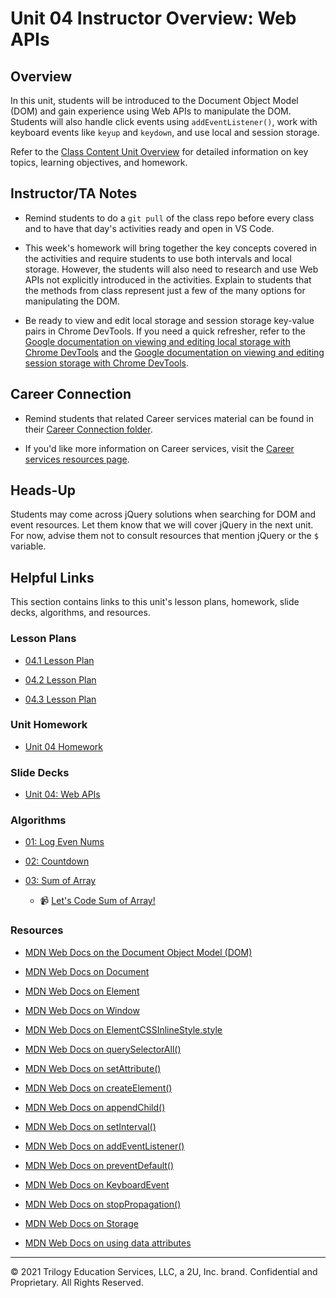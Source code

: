 # Unit 04 Instructor Overview: Web APIs 

## Overview

In this unit, students will be introduced to the Document Object Model (DOM) and gain experience using Web APIs to manipulate the DOM. Students will also handle click events using `addEventListener()`, work with keyboard events like `keyup` and `keydown`, and use local and session storage.

Refer to the [Class Content Unit Overview](../../../01-Class-Content/04-Web-APIs/README.md) for detailed information on key topics, learning objectives, and homework.

## Instructor/TA Notes

* Remind students to do a `git pull` of the class repo before every class and to have that day's activities ready and open in VS Code.

* This week's homework will bring together the key concepts covered in the activities and require students to use both intervals and local storage. However, the students will also need to research and use Web APIs not explicitly introduced in the activities. Explain to students that the methods from class represent just a few of the many options for manipulating the DOM.

* Be ready to view and edit local storage and session storage key-value pairs in Chrome DevTools. If you need a quick refresher, refer to the [Google documentation on viewing and editing local storage with Chrome DevTools](https://developers.google.com/web/tools/chrome-devtools/storage/localstorage) and the [Google documentation on viewing and editing session storage with Chrome DevTools](https://developers.google.com/web/tools/chrome-devtools/storage/sessionstorage).

## Career Connection

* Remind students that related Career services material can be found in their [Career Connection folder](../../../01-Class-Content/04-Web-APIs/04-Career-Connection/README.md).

* If you'd like more information on Career services, visit the [Career services resources page](https://careernetwork.2u.com/).

## Heads-Up

Students may come across jQuery solutions when searching for DOM and event resources. Let them know that we will cover jQuery in the next unit. For now, advise them not to consult resources that mention jQuery or the `$` variable.

## Helpful Links

This section contains links to this unit's lesson plans, homework, slide decks, algorithms, and resources.

### Lesson Plans

  * [04.1 Lesson Plan](./01-Day_Intro-Web-APIs/04.1-LESSON-PLAN.md)

  * [04.2 Lesson Plan](./02-Day_JS-Events/04.2-LESSON-PLAN.md)
  
  * [04.3 Lesson Plan](./03-Day_Client-Side-Storage/04.3-LESSON-PLAN.md)

### Unit Homework

  * [Unit 04 Homework](../../../01-Class-Content/04-Web-APIs/02-Homework)

### Slide Decks

  * [Unit 04: Web APIs](https://docs.google.com/presentation/d/1D3DGPpajoRdzTxMterML_jQqcIy_yhoCrUSdpJhYE5Q/edit?usp=sharing)

### Algorithms

  * [01: Log Even Nums](../../../01-Class-Content/04-Web-APIs/03-Algorithms/01-log-even-nums)

  * [02: Countdown](../../../01-Class-Content/04-Web-APIs/03-Algorithms/02-countdown)

  * [03: Sum of Array](../../../01-Class-Content/04-Web-APIs/03-Algorithms/03-sum-array)

    * 📹 [Let's Code Sum of Array!](https://2u-20.wistia.com/medias/iz6bzizsnj)

### Resources

  * [MDN Web Docs on the Document Object Model (DOM)](https://developer.mozilla.org/en-US/docs/Web/API/Document_Object_Model)

  * [MDN Web Docs on Document](https://developer.mozilla.org/en-US/docs/Web/API/Document)

  * [MDN Web Docs on Element](https://developer.mozilla.org/en-US/docs/Web/API/Element)

  * [MDN Web Docs on Window](https://developer.mozilla.org/en-US/docs/Web/API/Window)

  * [MDN Web Docs on ElementCSSInlineStyle.style ](https://developer.mozilla.org/en-US/docs/Web/API/ElementCSSInlineStyle/style)

  * [MDN Web Docs on querySelectorAll()](https://developer.mozilla.org/en-US/docs/Web/API/Document/querySelectorAll) 

  * [MDN Web Docs on setAttribute()](https://developer.mozilla.org/en-US/docs/Web/API/Element/setAttribute)

  * [MDN Web Docs on createElement()](https://developer.mozilla.org/en-US/docs/Web/API/Document/createElement)

  * [MDN Web Docs on appendChild()](https://developer.mozilla.org/en-US/docs/Web/API/Node/appendChild)

  * [MDN Web Docs on setInterval()](https://developer.mozilla.org/en-US/docs/Web/API/WindowOrWorkerGlobalScope/setInterval)

  * [MDN Web Docs on addEventListener()](https://developer.mozilla.org/en-US/docs/Web/API/EventTarget/addEventListener)

  * [MDN Web Docs on preventDefault()](https://developer.mozilla.org/en-US/docs/Web/API/Event/preventDefault)

  * [MDN Web Docs on KeyboardEvent](https://developer.mozilla.org/en-US/docs/Web/API/KeyboardEvent)

  * [MDN Web Docs on stopPropagation()](https://developer.mozilla.org/en-US/docs/Web/API/Event/stopPropagation)

  * [MDN Web Docs on Storage](https://developer.mozilla.org/en-US/docs/Web/API/Storage)

  * [MDN Web Docs on using data attributes](https://developer.mozilla.org/en-US/docs/Learn/HTML/Howto/Use_data_attributes)

---
© 2021 Trilogy Education Services, LLC, a 2U, Inc. brand. Confidential and Proprietary. All Rights Reserved.
